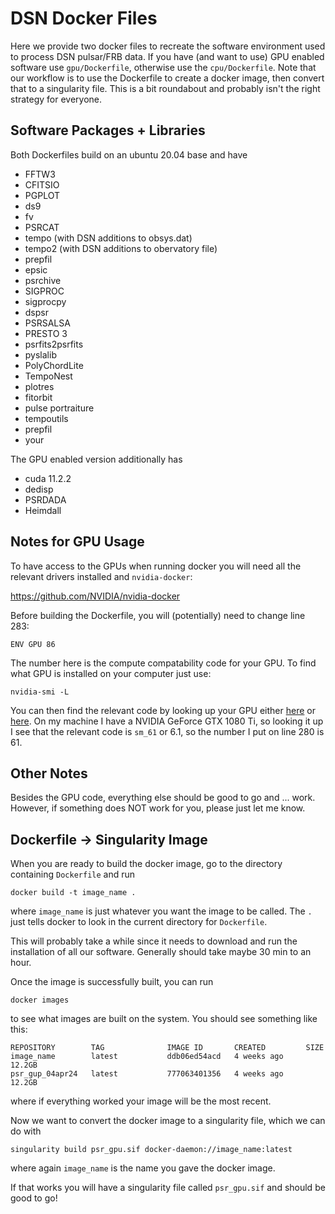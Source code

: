 # DSN Docker Files

Here we provide two docker files to recreate the software environment 
used to process DSN pulsar/FRB data.  If you have (and want to use) 
GPU enabled software use `gpu/Dockerfile`, otherwise use the 
`cpu/Dockerfile`.  Note that our workflow is to use the Dockerfile to 
create a docker image, then convert that to a singularity file.  This 
is a bit roundabout and probably isn't the right strategy for everyone.

## Software Packages + Libraries

Both Dockerfiles build on an ubuntu 20.04 base and have 

* FFTW3
* CFITSIO
* PGPLOT 
* ds9
* fv
* PSRCAT
* tempo (with DSN additions to obsys.dat)
* tempo2 (with DSN additions to obervatory file)
* prepfil
* epsic
* psrchive
* SIGPROC
* sigprocpy
* dspsr
* PSRSALSA
* PRESTO 3
* psrfits2psrfits
* pyslalib
* PolyChordLite
* TempoNest
* plotres
* fitorbit
* pulse portraiture 
* tempoutils
* prepfil
* your

The GPU enabled version additionally has 

* cuda 11.2.2
* dedisp
* PSRDADA
* Heimdall

## Notes for GPU Usage

To have access to the GPUs when running docker you will need all the 
relevant drivers installed and `nvidia-docker`:

  https://github.com/NVIDIA/nvidia-docker

Before building the Dockerfile, you will (potentially) need to change 
line 283:

    ENV GPU 86

The number here is the compute compatability code for your GPU.  To 
find what GPU is installed on your computer just use:

    nvidia-smi -L

You can then find the relevant code by looking up your GPU either 
[here](https://arnon.dk/matching-sm-architectures-arch-and-gencode-for-various-nvidia-cards/) 
or [here](https://en.wikipedia.org/wiki/CUDA#GPUs_supported).  On my machine 
I have a NVIDIA GeForce GTX 1080 Ti, so looking it up I see that the relevant 
code is `sm_61` or 6.1, so the number I put on line 280 is 61.


## Other Notes

Besides the GPU code, everything else should be good to go and ... work.
However, if something does NOT work for you, please just let me know.


## Dockerfile -> Singularity Image

When you are ready to build the docker image, go to the directory 
containing `Dockerfile` and run

    docker build -t image_name .

where `image_name` is just whatever you want the image to be called. 
The `.` just tells docker to look in the current directory for 
`Dockerfile`.

This will probably take a while since it needs to download and 
run the installation of all our software.  Generally should take 
maybe 30 min to an hour.

Once the image is successfully built, you can run

    docker images

to see what images are built on the system.  You should see something 
like this:

    REPOSITORY        TAG              IMAGE ID       CREATED         SIZE
    image_name        latest           ddb06ed54acd   4 weeks ago     12.2GB
    psr_gup_04apr24   latest           777063401356   4 weeks ago     12.2GB

where if everything worked your image will be the most recent.

Now we want to convert the docker image to a singularity file, which we 
can do with

    singularity build psr_gpu.sif docker-daemon://image_name:latest

where again `image_name` is the name you gave the docker image.

If that works you will have a singularity file called `psr_gpu.sif` and 
should be good to go!
    


 



